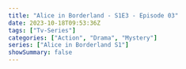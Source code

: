 ```yaml
---
title: "Alice in Borderland - S1E3 - Episode 03"
date: 2023-10-18T09:53:36Z
tags: ["Tv-Series"]
categories: ["Action", "Drama", "Mystery"]
series: ["Alice in Borderland S1"]
showSummary: false
---
```


  <mux-player stream-type="on-demand"
  src="https://kp3d-my.sharepoint.com/personal/ryoo_kp3d_onmicrosoft_com/_layouts/15/download.aspx?share=EZgX7Bfy3VJEqj6CHsWu1kcBhWt1GhdvnjRgsVKpnEdziQ" prefer-playback="mse" controls>
  </mux-player>
  
  
  <script src="https://cdn.jsdelivr.net/npm/@mux/mux-player"></script>
  
 <script type="application/ld+json">
 {
  "@context": "https://schema.org/",
  "@type": "VideoObject",
  "name": "Alice in Borderland - S1E3 - Episode 03",
  "contentUrl": "https://stream.mux.com/00NhopGnm7VJ6Ji2Ra7f6B02RVSIX01GOl1A9mUOvVCfNs.m3u8",
  "thumbnailUrl": "https://www.themoviedb.org/t/p/original/21Me6Kpr5YootBOncUJqOnsbIKa.jpg?width=314&fit_mode=preserve&time=25",
  "uploadDate": "2023-10-18T09:53:36Z",
}

</script>

